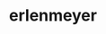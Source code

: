 ---
title: erlenmeyer
unicode_regular: \eb25
unicode_bold: \eb21
unicode_solid: \eb26
unicode_brand: 
---